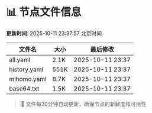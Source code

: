 # 📊 节点文件信息

**更新时间**: 2025-10-11 23:37:57 北京时间

| 文件名 | 大小 | 最后修改 |
|--------|------|----------|
| all.yaml | 2.1K | 2025-10-11 23:37 |
| history.yaml | 551K | 2025-10-11 23:37 |
| mihomo.yaml | 8.7K | 2025-10-11 23:37 |
| base64.txt | 1.5K | 2025-10-11 23:37 |

> 🔄 文件每30分钟自动更新，确保节点的新鲜度和可用性
